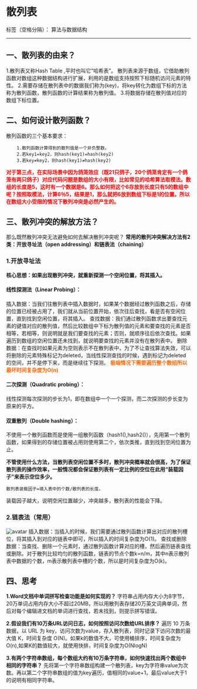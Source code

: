 ﻿# 散列表

标签（空格分隔）： 算法与数据结构

---

## 一、散列表的由来？
1.散列表又称Hash Table ,平时也叫它“哈希表”。
散列表来源于数组，它借助散列函数对数组这种数据结构进行扩展，利用的是数组支持按照下标随机访问元素的特性。
2.需要存储在散列表中的数据我们称为(key)，将key转化为数组下标的方法称为散列函数，散列函数的计算结果称为散列值。
3.将数据存储在散列值对应的数组下标位置。

## 二、如何设计散列函数？
散列函数的三个基本要求：

        1.散列函数计算得到的散列值是一个非负整数。
        2.若key1=key2，则hash(key1)=hash(key2)
        3.若key≠key2，则hash(key1)≠hash(key2)

**<font color="red">对于第三点，在实际场景中因为鸽笼效应（既21只鸽子，20个鸽笼肯定有一个鸽笼有两只鸽子）对应代码问题是数组的大小有限，比如常见的哈希算法取模法。数组的长度是5，这时有一个数据是6。那么如何把这个6存放到长度只有5的数组中呢？按照取模法，计算6％5，结果是1，那么就把6放到数组下标是1的位置。所以在数组大小受限的情况下散列冲突是必然产生的。</font>**

## 三、散列冲突的解放方法？
那么既然散列冲突无法避免如何去解决散列冲突呢？
**常用的散列冲突解决方法有2类：开放寻址法（open addressing）和链表法（chaining）**
### 1.开放寻址法
**核心思想：如果出现散列冲突，就重新探测一个空闲位置，将其插入。**

#### 线性探测法（Linear Probing）：

插入数据：当我们往散列表中插入数据时，如果某个数据经过散列函数之后，存储的位置已经被占用了，我们就从当前位置开始，依次往后查找，看是否有空闲位置，直到找到空闲位置，将其插入。
查找数据：我们通过散列函数求出要查找元素的键值对应的散列值，然后比较数组中下标为散列值的元素和要查找的元素是否相等，若相等，则说明就是我们要查找的元素；否则，就顺序往后依次查找。如果遍历到数组的空闲位置还未找到，就说明要查找的元素并没有在散列表中。
删除数据：在查找时如果元素为空则表示不在散列表中，为了不让查找算法失效，可以将删除的元素特殊标记为deleted，当线性探测查找的时候，遇到标记为deleted的空间，并不是停下来，而是继续往下探测。
**<font color="#FF6600">极端情况下需要遍历整个数组所以最坏时间复杂度为O(n) </font>**

#### 二次探测（Quadratic probing）：

线性探测每次探测的步长为1，即在数组中一个一个探测，而二次探测的步长变为原来的平方。
#### 双重散列（Double hashing）：
不使用一个散列函数而是使用一组散列函数（hash1(),hash2()），先用第一个散列函数，如果得到的存储位置被占用则使用第二个，依次类推，直到找到空闲位置为止。

**不管使用什么方法，当散列表空闲位置不多时，散列冲突概率就会很高，为了保证散列表的操作效率，一般情况都会保证散列表有一定比例的空位在此用“装载因子”来表示空位多少。**

    散列表装载因子=填入表中的个数/散列表的长度。

装载因子越大，说明空闲位置越少，冲突越多，散列表的性能会下降。

### 2.链表法（常用）
![avatar](https://ws3.sinaimg.cn/large/005BYqpggy1g32fwwdnwrj30vq0hsmyy.jpg)
插入数据：当插入的时候，我们需要通过散列函数计算出对应的散列槽位，将其插入到对应的链表中即可，所以插入的时间复杂度为O(1)。
查找或删除数据：当查找、删除一个元素时，通过散列函数计算对应的槽，然后遍历链表查找或删除。对于散列比较均匀的散列函数，链表的节点个数k=n/m，其中n表示散列表中数据的个数，m表示散列表中槽的个数，所以是时间复杂度为O(k)。

## 四、思考
**1.Word文档中单词拼写检查功能是如何实现的？**
字符串占用内存大小为8字节，20万单词占用内存大小不超过20MB，所以用散列表存储20万英文词典单词，然后对每个编辑进文档的单词进行查找，若未找到，则提示拼写错误。

**2.假设我们有10万条URL访问日志，如何按照访问次数给URL排序？**
遍历 10 万条数据，以 URL 为 key，访问次数为value，存入散列表，同时记录下访问次数的最大值 K，时间复杂度 O(N)。如果k的数值不大，可使用桶排序，时间复杂度为O(n),如果K的数值较大，就使用快排，时间复杂度为O(NlogN)

**3.有两个字符串数组，每个数组大约有10万条字符串，如何快速找出两个数组中相同的字符串？**
先将第一个字符串数组构建一个散列表，key为字符串value为次数。再以第二个字符串数组的值为key遍历，值相同的value+1，最后value大于1的说明有相同字符串。




